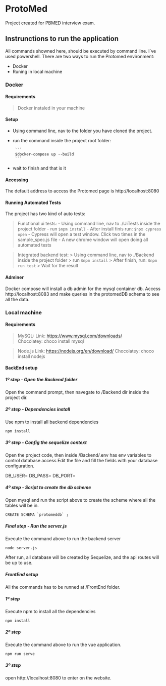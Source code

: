# ProtoMed
Project created for PBMED interview exam.

##

## Instrunctions to run the application

All commands showned here, should be executed by command line. I´ve used powershell.
There are two ways to run the Protomed environment:

- Docker
- Runing in local machine

### Docker

#### Requirements

>Docker instaled in your machine

#### Setup

 - Using command line, nav to the folder you have cloned the project.
 - run the command inside the project root folder:

        ```
        $docker-compose up --build 
        ```

 - wait to finish and that is it

 #### Accessing

  The default address to access the Protomed page is http://localhost:8080

#### Running Automated Tests

The project has two kind of auto tests:
 >Functional ui tests:
    - Using command line, nav to ./UiTests inside the project folder
    - run
    ```
     $npm install
    ```
    - After install finis run:
    ```
     $npx cypress open
    ```
    - Cypress will open a test window. Click two times in the sample_spec.js file
    - A new chrome window will open doing all automated tests
  
 >Integrated backend test:
    > Using command line, nav to ./Backend inside the project folder
    > run 
    ```
    $npm install
    ```
    > After finish, run:
    ```
     $npm run test
    ```
    > Wait for the result

#### Adminer

  Docker compose will install a db admin for the mysql container db. Access http://localhost:8083 and make queries in the protomedDB schema to see all the data.

### Local machine

#### Requirements

>MySQL:
     Link: https://www.mysql.com/downloads/  
     Chocolatey: choco install mysql

>Node.js
    Link: https://nodejs.org/en/download/
    Chocolatey: choco install nodejs


#### BackEnd setup

##### 1º step - Open the Backend folder

Open the command prompt, then navegate to /Backend dir inside the project dir.

##### 2º step - Dependencies install

Use npm to install all backend dependencies

```
npm install
```

##### 3º step - Config the sequelize context

Open the project code, then inside /Backend/.env has env variables to control database access
Edit the file and fill the fields with your database configuration.

DB_USER=<your db user>
DB_PASS=<db user password>
DB_PORT=<your mysql port>

##### 4º step - Script to create the db scheme

Open mysql and run the script above to create the scheme where all the tables will be in.

```
CREATE SCHEMA `protomeddb` ;
```

##### Final step - Run the server.js

Execute the command above to run the backend server
```
node server.js
```
After run, all database will be created by Sequelize, and the api routes will be up to use.



##### FrontEnd setup

All the commands has to be runned at /FrontEnd folder.

##### 1º step

Execute npm to install all the dependencies

```
npm install
```

##### 2º step

Execute the command above to run the vue application.
```
npm run serve
```

##### 3º step

open http://localhost:8080 to enter on the website.


